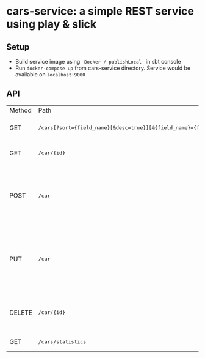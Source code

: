 # cars-service: a simple REST service using play & slick

## Setup

- Build service image using <code> Docker / publishLocal </code> in sbt console
- Run <code>docker-compose up</code> from cars-service directory. Service would be available on <code>localhost:9000</code>

## API

<table>
  <tr>
    <td> Method </td> <td> Path </td> <td> Data </td> <td> Responses </td>
  </tr>
  <tr>
    <td>GET</td>
    <td><pre>/cars[?sort={field_name}[&desc=true}][&{field_name}={filter}]</pre></td>
    <td></td>
    <td>
	    200 - list of cars
	    <br>
	    400 - invalid sort parameter
    </td>
  </tr>
  <tr>
    <td>GET</td>
    <td><pre>/car/{id}</pre></td>
    <td></td>
    <td>
	    200 - car entry
	<br>
	    404 - no car for given id
    </td>	  
  </tr>
  <tr>
    <td>POST</td>
    <td><pre>/car</pre></td>
    <td>
      
```json
{
	"registration_number": "some_number_1",
	"make": "kia",
	"model": "rio",
	"color": "green",
	"manufacturing_year": 2010
}
```
  </td>
    <td>
	    201 - id of created car entry
	    <br>
	    400 - duplicate registration_number error
    </td>
  </tr>
  <tr>
    <td>PUT</td>
    <td><pre>/car</pre></td>
    <td>
      
```json
{
  	"id": "1",
	"registration_number": "some_number_1",
	"make": "kia",
	"model": "rio",
	"color": "green",
	"manufacturing_year": 2010
}
```
  </td>
    <td>
	204 - car entry is successfully updated
	<br>
	400 - duplicate registration_number error
    </td>
  </tr>
  </tr>
  <tr>
    <td>DELETE</td>
    <td><pre>/car/{id}</pre></td>
    <td></td>
    <td>
	204 - car entry is successfully removed
	<br>
	404 - no car for given id
    </td>
  </tr>
  </tr>
  <tr>
    <td>GET</td>
    <td><pre>/cars/statistics</pre></td>
    <td></td>
    <td>
	    200 - statistics object
    </td>
  </tr>
</table>

